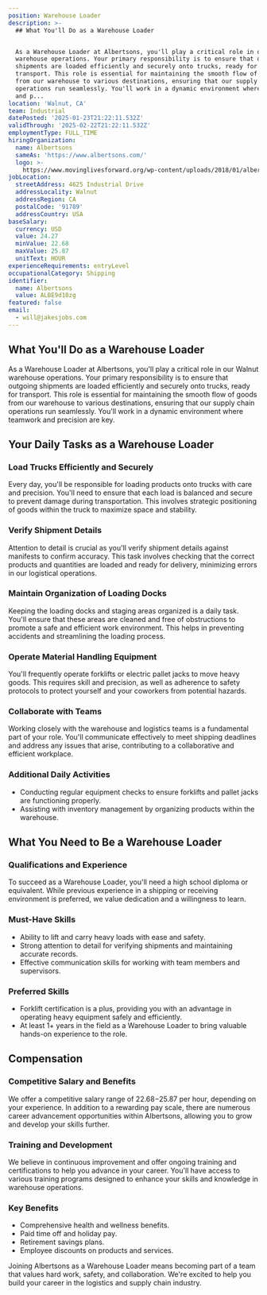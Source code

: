 ```yaml
---
position: Warehouse Loader
description: >-
  ## What You'll Do as a Warehouse Loader


  As a Warehouse Loader at Albertsons, you'll play a critical role in our Walnut
  warehouse operations. Your primary responsibility is to ensure that outgoing
  shipments are loaded efficiently and securely onto trucks, ready for
  transport. This role is essential for maintaining the smooth flow of goods
  from our warehouse to various destinations, ensuring that our supply chain
  operations run seamlessly. You'll work in a dynamic environment where teamwork
  and p...
location: 'Walnut, CA'
team: Industrial
datePosted: '2025-01-23T21:22:11.532Z'
validThrough: '2025-02-22T21:22:11.532Z'
employmentType: FULL_TIME
hiringOrganization:
  name: Albertsons
  sameAs: 'https://www.albertsons.com/'
  logo: >-
    https://www.movinglivesforward.org/wp-content/uploads/2018/01/albertsons-logo.png
jobLocation:
  streetAddress: 4625 Industrial Drive
  addressLocality: Walnut
  addressRegion: CA
  postalCode: '91789'
  addressCountry: USA
baseSalary:
  currency: USD
  value: 24.27
  minValue: 22.68
  maxValue: 25.87
  unitText: HOUR
experienceRequirements: entryLevel
occupationalCategory: Shipping
identifier:
  name: Albertsons
  value: ALBE9d10zg
featured: false
email:
  - will@jakesjobs.com
---
```




## What You'll Do as a Warehouse Loader

As a Warehouse Loader at Albertsons, you'll play a critical role in our Walnut warehouse operations. Your primary responsibility is to ensure that outgoing shipments are loaded efficiently and securely onto trucks, ready for transport. This role is essential for maintaining the smooth flow of goods from our warehouse to various destinations, ensuring that our supply chain operations run seamlessly. You'll work in a dynamic environment where teamwork and precision are key.

## Your Daily Tasks as a Warehouse Loader

### Load Trucks Efficiently and Securely

Every day, you'll be responsible for loading products onto trucks with care and precision. You'll need to ensure that each load is balanced and secure to prevent damage during transportation. This involves strategic positioning of goods within the truck to maximize space and stability.

### Verify Shipment Details

Attention to detail is crucial as you'll verify shipment details against manifests to confirm accuracy. This task involves checking that the correct products and quantities are loaded and ready for delivery, minimizing errors in our logistical operations.

### Maintain Organization of Loading Docks

Keeping the loading docks and staging areas organized is a daily task. You'll ensure that these areas are cleaned and free of obstructions to promote a safe and efficient work environment. This helps in preventing accidents and streamlining the loading process.

### Operate Material Handling Equipment

You'll frequently operate forklifts or electric pallet jacks to move heavy goods. This requires skill and precision, as well as adherence to safety protocols to protect yourself and your coworkers from potential hazards.

### Collaborate with Teams

Working closely with the warehouse and logistics teams is a fundamental part of your role. You'll communicate effectively to meet shipping deadlines and address any issues that arise, contributing to a collaborative and efficient workplace.

### Additional Daily Activities

- Conducting regular equipment checks to ensure forklifts and pallet jacks are functioning properly.
- Assisting with inventory management by organizing products within the warehouse.

## What You Need to Be a Warehouse Loader

### Qualifications and Experience

To succeed as a Warehouse Loader, you'll need a high school diploma or equivalent. While previous experience in a shipping or receiving environment is preferred, we value dedication and a willingness to learn.

### Must-Have Skills

- Ability to lift and carry heavy loads with ease and safety.
- Strong attention to detail for verifying shipments and maintaining accurate records.
- Effective communication skills for working with team members and supervisors.

### Preferred Skills

- Forklift certification is a plus, providing you with an advantage in operating heavy equipment safely and efficiently.
- At least 1+ years in the field as a Warehouse Loader to bring valuable hands-on experience to the role.

## Compensation

### Competitive Salary and Benefits

We offer a competitive salary range of $22.68-$25.87 per hour, depending on your experience. In addition to a rewarding pay scale, there are numerous career advancement opportunities within Albertsons, allowing you to grow and develop your skills further.

### Training and Development

We believe in continuous improvement and offer ongoing training and certifications to help you advance in your career. You'll have access to various training programs designed to enhance your skills and knowledge in warehouse operations.

### Key Benefits

- Comprehensive health and wellness benefits.
- Paid time off and holiday pay.
- Retirement savings plans.
- Employee discounts on products and services.

Joining Albertsons as a Warehouse Loader means becoming part of a team that values hard work, safety, and collaboration. We're excited to help you build your career in the logistics and supply chain industry.

